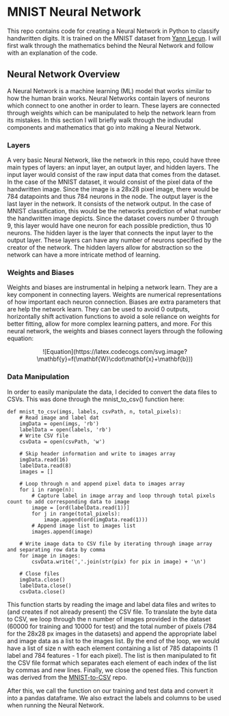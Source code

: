 
# MNIST Neural Network

This repo contains code for creating a Neural Network in Python to classify handwritten digits. It is trained on the MNIST dataset from [Yann Lecun](https://yann.lecun.com/exdb/mnist/). I will first walk through the mathematics behind the Neural Network and follow with an explanation of the code.

## Neural Network Overview

A Neural Network is a machine learning (ML) model that works similar to how the human brain works. Neural Networks contain layers of neurons which connect to one another in order to learn. These layers are connected through weights which can be manipulated to help the network learn from its mistakes. In this section I will briefly walk through the indivudal components and mathematics that go into making a Neural Network.

### Layers

A very basic Neural Network, like the network in this repo, could have three main types of layers: an input layer, an output layer, and hidden layers. The input layer would consist of the raw input data that comes from the dataset. In the case of the MNIST dataset, it would consist of the pixel data of the handwritten image. Since the image is a 28x28 pixel image, there would be 784 datapoints and thus 784 neurons in the node. The output layer is the last layer in the network. It consists of the network output. In the case of MNIST classification, this would be the networks prediction of what number the handwritten image depicts. Since the dataset covers number 0 through 9, this layer would have one neuron for each possible prediction, thus 10 neurons. The hidden layer is the layer that connects the input layer to the output layer. These layers can have any number of neurons specified by the creator of the network. The hidden layers allow for abstraction so the network can have a more intricate method of learning.

### Weights and Biases

Weights and biases are instrumental in helping a network learn. They are a key component in connecting layers. Weights are numerical representations of how important each neuron connection. Biases are extra parameters that are help the network learn. They can be used to avoid 0 outputs, horizontally shift activation functions to avoid a sole reliance on weights for better fitting, allow for more complex learning patters, and more. For this neural network, the weights and biases connect layers through the following equation:

<div align="center">
  ![Equation](https://latex.codecogs.com/svg.image?\mathbf{y}=f(\mathbf{W}\cdot\mathbf{x}&plus;\mathbf{b}))
</div>

### Data Manipulation

In order to easily manipulate the data, I decided to convert the data files to CSVs. This was done through the mnist_to_csv() function here:
```
def mnist_to_csv(imgs, labels, csvPath, n, total_pixels):
    # Read image and label dat
    imgData = open(imgs, 'rb')
    labelData = open(labels, 'rb')
    # Write CSV file
    csvData = open(csvPath, 'w')

    # Skip header information and write to images array
    imgData.read(16)
    labelData.read(8)
    images = []

    # Loop through n and append pixel data to images array
    for i in range(n):
        # Capture label in image array and loop through total pixels count to add corresponding data to image
        image = [ord(labelData.read(1))]
        for j in range(total_pixels):
            image.append(ord(imgData.read(1)))
        # Append image list to images list
        images.append(image)

    # Write image data to CSV file by iterating through image array and separating row data by comma
    for image in images:
        csvData.write(','.join(str(pix) for pix in image) + '\n')

    # Close files
    imgData.close()
    labelData.close()
    csvData.close()
```

This function starts by reading the image and label data files and writes to (and creates if not already present) the CSV file. To translate the byte data to CSV, we loop through the n number of images provided in the dataset (60000 for training and 10000 for test) and the total number of pixels (784 for the 28x28 px images in the datasets) and append the appropriate label and image data as a list to the images list. By the end of the loop, we would have a list of size n with each element containing a list of 785 datapoints (1 label and 784 features - 1 for each pixel). The list is then manipulated to fit the CSV file format which separates each element of each index of the list by commas and new lines. Finally, we close the opened files. This function was derived from the [MNIST-to-CSV](https://github.com/egcode/MNIST-to-CSV) repo.

After this, we call the function on our training and test data and convert it into a pandas dataframe. We also extract the labels and columns to be used when running the Neural Network.

